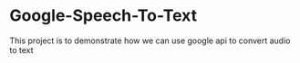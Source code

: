 # Google-Speech-To-Text
This project is to demonstrate how we can use google api to convert audio to text
